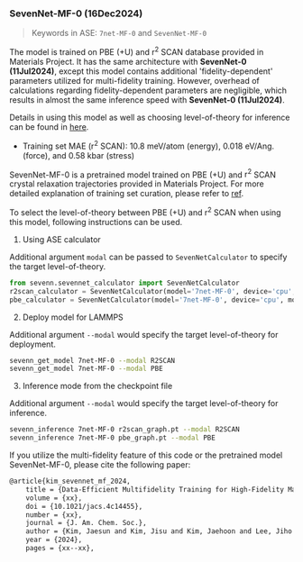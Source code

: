 ### **SevenNet-MF-0 (16Dec2024)**
> Keywords in ASE: `7net-MF-0` and `SevenNet-MF-0`

The model is trained on PBE (+U) and $\mathrm{r}^{2}$ SCAN database provided in Materials Project.
It has the same architecture with **SevenNet-0 (11Jul2024)**, except this model contains additional 'fidelity-dependent' parameters utilized for multi-fidelity training.
However, overhead of calculations regarding fidelity-dependent parameters are negligible, which results in almost the same inference speed with **SevenNet-0 (11Jul2024)**.

Details in using this model as well as choosing level-of-theory for inference can be found in [here](./sevenn/pretrained_potentials/SevenNet_MF_0).

* Training set MAE ($\mathrm{r}^{2}$ SCAN): 10.8 meV/atom (energy), 0.018 eV/Ang. (force), and 0.58 kbar (stress)

SevenNet-MF-0 is a pretrained model trained on PBE (+U) and $\mathrm{r}^{2}$ SCAN crystal relaxation trajectories provided in Materials Project.
For more detailed explanation of training set curation, please refer to [ref](https://arxiv.org/abs/2409.07947).

To select the level-of-theory between PBE (+U) and $\mathrm{r}^{2}$ SCAN when using this model, following instructions can be used.
1. Using ASE calculator

Additional argument `modal` can be passed to `SevenNetCalculator` to specify the target level-of-theory.
```python
from sevenn.sevennet_calculator import SevenNetCalculator
r2scan_calculator = SevenNetCalculator(model='7net-MF-0', device='cpu', modal='R2SCAN')
pbe_calculator = SevenNetCalculator(model='7net-MF-0', device='cpu', modal='PBE')
```

2. Deploy model for LAMMPS

Additional argument `--modal` would specify the target level-of-theory for deployment.
```bash
sevenn_get_model 7net-MF-0 --modal R2SCAN
sevenn_get_model 7net-MF-0 --modal PBE
```

3. Inference mode from the checkpoint file

Additional argument `--modal` would specify the target level-of-theory for inference.
```bash
sevenn_inference 7net-MF-0 r2scan_graph.pt --modal R2SCAN
sevenn_inference 7net-MF-0 pbe_graph.pt --modal PBE
```

If you utilize the multi-fidelity feature of this code or the pretrained model SevenNet-MF-0, please cite the following paper:
```txt
@article{kim_sevennet_mf_2024,
	title = {Data-Efficient Multifidelity Training for High-Fidelity Machine Learning Interatomic Potentials},
	volume = {xx},
	doi = {10.1021/jacs.4c14455},
	number = {xx},
	journal = {J. Am. Chem. Soc.},
	author = {Kim, Jaesun and Kim, Jisu and Kim, Jaehoon and Lee, Jiho and Park, Yutack and Kang, Youngho and Han, Seungwu},
	year = {2024},
	pages = {xx--xx},
```
